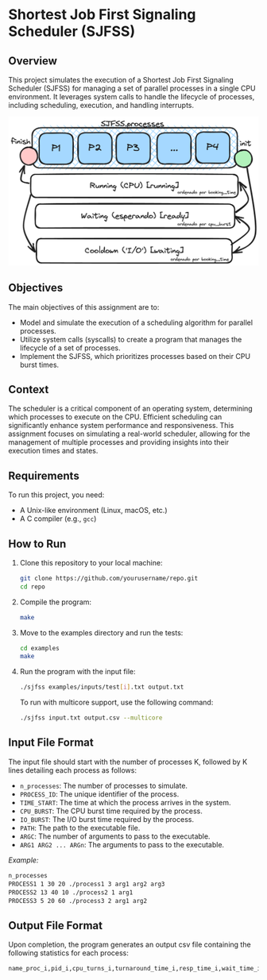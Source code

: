 # Shortest Job First Signaling Scheduler (SJFSS)

## Overview

This project simulates the execution of a Shortest Job First Signaling Scheduler (SJFSS) for managing a set of parallel processes in a single CPU environment. It leverages system calls to handle the lifecycle of processes, including scheduling, execution, and handling interrupts.

![Flujo](./docs/flow.png)

## Objectives

The main objectives of this assignment are to:

- Model and simulate the execution of a scheduling algorithm for parallel processes.
- Utilize system calls (syscalls) to create a program that manages the lifecycle of a set of processes.
- Implement the SJFSS, which prioritizes processes based on their CPU burst times.

## Context

The scheduler is a critical component of an operating system, determining which processes to execute on the CPU. Efficient scheduling can significantly enhance system performance and responsiveness. This assignment focuses on simulating a real-world scheduler, allowing for the management of multiple processes and providing insights into their execution times and states.

## Requirements

To run this project, you need:

- A Unix-like environment (Linux, macOS, etc.)
- A C compiler (e.g., `gcc`)

## How to Run

1. Clone this repository to your local machine:

   ```bash
   git clone https://github.com/yourusername/repo.git
   cd repo
    ```

2. Compile the program:

    ```bash
    make
    ```

3. Move to the examples directory and run the tests:

    ```bash
    cd examples
    make
    ```

4. Run the program with the input file:

    ```bash
    ./sjfss examples/inputs/test[i].txt output.txt
    ```

    To run with multicore support, use the following command:

    ```bash
    ./sjfss input.txt output.csv --multicore
    ```

## Input File Format

The input file should start with the number of processes K, followed by K lines detailing each process as follows:

- `n_processes`: The number of processes to simulate.
- `PROCESS_ID`: The unique identifier of the process.
- `TIME_START`: The time at which the process arrives in the system.
- `CPU_BURST`: The CPU burst time required by the process.
- `IO_BURST`: The I/O burst time required by the process.
- `PATH`: The path to the executable file.
- `ARGC`: The number of arguments to pass to the executable.
- `ARG1 ARG2 ... ARGn`: The arguments to pass to the executable.

*Example:*

```txt
n_processes
PROCESS1 1 30 20 ./process1 3 arg1 arg2 arg3
PROCESS2 13 40 10 ./process2 1 arg1
PROCESS3 5 20 60 ./process3 2 arg1 arg2
```

## Output File Format

Upon completion, the program generates an output csv file containing the following statistics for each process:

```csv
name_proc_i,pid_i,cpu_turns_i,turnaround_time_i,resp_time_i,wait_time_i,ext_code_i
```
